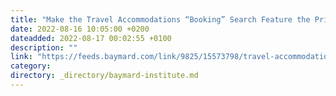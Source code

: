```yaml
---
title: "Make the Travel Accommodations “Booking” Search Feature the Primary Content on the Homepage (25% Don’t)"
date: 2022-08-16 10:05:00 +0200
dateadded: 2022-08-17 00:02:55 +0100
description: ""
link: "https://feeds.baymard.com/link/9825/15573798/travel-accommodations-booking-search"
category:
directory: _directory/baymard-institute.md
---
```


